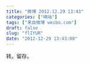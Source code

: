 ```yaml
---
title: "微博 2012.12.29 13:43"
categories: ["嘀咕"]
tags: ["来自微博 weibo.com"]
draft: false
slug: "flIYUR"
date: "2012-12-29 13:43:00"
---
```


<p>转。留存。 ​​​​</p>
